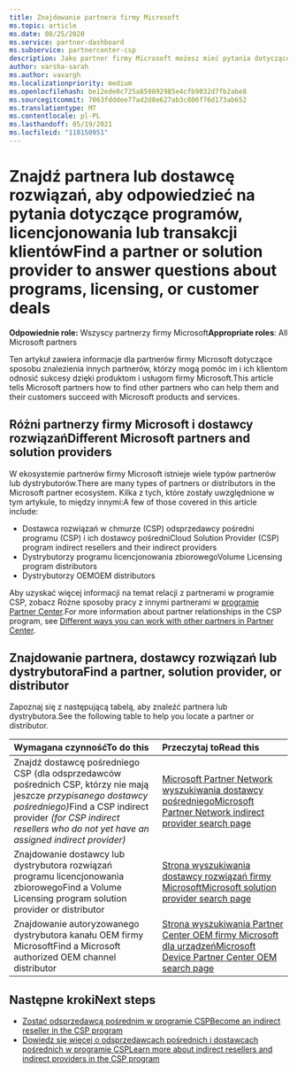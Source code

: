 ```yaml
---
title: Znajdowanie partnera firmy Microsoft
ms.topic: article
ms.date: 08/25/2020
ms.service: partner-dashboard
ms.subservice: partnercenter-csp
description: Jako partner firmy Microsoft możesz mieć pytania dotyczące sposobu pomocy klientom lub konkretnym programom. Znajdź innych partnerów, którzy mogą ci pomóc.
author: varsha-sarah
ms.author: vavargh
ms.localizationpriority: medium
ms.openlocfilehash: be12ede0c725a859892985e4cfb9032d7fb2abe8
ms.sourcegitcommit: 7063fdddee77ad2d8e627ab3c806f76d173ab652
ms.translationtype: MT
ms.contentlocale: pl-PL
ms.lasthandoff: 05/19/2021
ms.locfileid: "110150951"
---
```

# <a name="find-a-partner-or-solution-provider-to-answer-questions-about-programs-licensing-or-customer-deals"></a><span data-ttu-id="5f697-104">Znajdź partnera lub dostawcę rozwiązań, aby odpowiedzieć na pytania dotyczące programów, licencjonowania lub transakcji klientów</span><span class="sxs-lookup"><span data-stu-id="5f697-104">Find a partner or solution provider to answer questions about programs, licensing, or customer deals</span></span> 

<span data-ttu-id="5f697-105">**Odpowiednie role:** Wszyscy partnerzy firmy Microsoft</span><span class="sxs-lookup"><span data-stu-id="5f697-105">**Appropriate roles**: All Microsoft partners</span></span>

<span data-ttu-id="5f697-106">Ten artykuł zawiera informacje dla partnerów firmy Microsoft dotyczące sposobu znalezienia innych partnerów, którzy mogą pomóc im i ich klientom odnosić sukcesy dzięki produktom i usługom firmy Microsoft.</span><span class="sxs-lookup"><span data-stu-id="5f697-106">This article tells Microsoft partners how to find other partners who can help them and their customers succeed with Microsoft products and services.</span></span>

## <a name="different-microsoft-partners-and-solution-providers"></a><span data-ttu-id="5f697-107">Różni partnerzy firmy Microsoft i dostawcy rozwiązań</span><span class="sxs-lookup"><span data-stu-id="5f697-107">Different Microsoft partners and solution providers</span></span>

<span data-ttu-id="5f697-108">W ekosystemie partnerów firmy Microsoft istnieje wiele typów partnerów lub dystrybutorów.</span><span class="sxs-lookup"><span data-stu-id="5f697-108">There are many types of partners or distributors in the Microsoft partner ecosystem.</span></span> <span data-ttu-id="5f697-109">Kilka z tych, które zostały uwzględnione w tym artykule, to między innymi:</span><span class="sxs-lookup"><span data-stu-id="5f697-109">A few of those covered in this article include:</span></span>

- <span data-ttu-id="5f697-110">Dostawca rozwiązań w chmurze (CSP) odsprzedawcy pośredni programu (CSP) i ich dostawcy pośredni</span><span class="sxs-lookup"><span data-stu-id="5f697-110">Cloud Solution Provider (CSP) program indirect resellers and their indirect providers</span></span>
- <span data-ttu-id="5f697-111">Dystrybutorzy programu licencjonowania zbiorowego</span><span class="sxs-lookup"><span data-stu-id="5f697-111">Volume Licensing program distributors</span></span>
- <span data-ttu-id="5f697-112">Dystrybutorzy OEM</span><span class="sxs-lookup"><span data-stu-id="5f697-112">OEM distributors</span></span>

<span data-ttu-id="5f697-113">Aby uzyskać więcej informacji na temat relacji z partnerami w programie CSP, zobacz Różne sposoby pracy z innymi partnerami w [programie Partner Center](work-with-other-partners.md).</span><span class="sxs-lookup"><span data-stu-id="5f697-113">For more information about partner relationships in the CSP program, see [Different ways you can work with other partners in Partner Center](work-with-other-partners.md).</span></span>

## <a name="find-a-partner-solution-provider-or-distributor"></a><span data-ttu-id="5f697-114">Znajdowanie partnera, dostawcy rozwiązań lub dystrybutora</span><span class="sxs-lookup"><span data-stu-id="5f697-114">Find a partner, solution provider, or distributor</span></span>

<span data-ttu-id="5f697-115">Zapoznaj się z następującą tabelą, aby znaleźć partnera lub dystrybutora.</span><span class="sxs-lookup"><span data-stu-id="5f697-115">See the following table to help you locate a partner or distributor.</span></span>

|<span data-ttu-id="5f697-116">Wymagana czynność</span><span class="sxs-lookup"><span data-stu-id="5f697-116">To do this</span></span>  | <span data-ttu-id="5f697-117">Przeczytaj to</span><span class="sxs-lookup"><span data-stu-id="5f697-117">Read this</span></span>  |
|:------------------|:--------------- |
|<span data-ttu-id="5f697-118">Znajdź dostawcę pośredniego CSP (dla odsprzedawców pośrednich CSP, którzy nie mają jeszcze *przypisanego dostawcy pośredniego)*</span><span class="sxs-lookup"><span data-stu-id="5f697-118">Find a CSP indirect provider *(for CSP indirect resellers who do not yet have an assigned indirect provider)*</span></span> | [<span data-ttu-id="5f697-119">Microsoft Partner Network wyszukiwania dostawcy pośredniego</span><span class="sxs-lookup"><span data-stu-id="5f697-119">Microsoft Partner Network indirect provider search page</span></span>](https://partner.microsoft.com/membership/cloud-solution-provider/find-a-provider)  |
|<span data-ttu-id="5f697-120">Znajdowanie dostawcy lub dystrybutora rozwiązań programu licencjonowania zbiorowego</span><span class="sxs-lookup"><span data-stu-id="5f697-120">Find a Volume Licensing program solution provider or distributor</span></span>  | [<span data-ttu-id="5f697-121">Strona wyszukiwania dostawcy rozwiązań firmy Microsoft</span><span class="sxs-lookup"><span data-stu-id="5f697-121">Microsoft solution provider search page</span></span>](https://www.microsoft.com/solution-providers/home)  |
|<span data-ttu-id="5f697-122">Znajdowanie autoryzowanego dystrybutora kanału OEM firmy Microsoft</span><span class="sxs-lookup"><span data-stu-id="5f697-122">Find a Microsoft authorized OEM channel distributor</span></span>  | [<span data-ttu-id="5f697-123">Strona wyszukiwania Partner Center OEM firmy Microsoft dla urządzeń</span><span class="sxs-lookup"><span data-stu-id="5f697-123">Microsoft Device Partner Center OEM search page</span></span>](https://devicepartner.microsoft.com/connect/distributor)  |

## <a name="next-steps"></a><span data-ttu-id="5f697-124">Następne kroki</span><span class="sxs-lookup"><span data-stu-id="5f697-124">Next steps</span></span>

- [<span data-ttu-id="5f697-125">Zostać odsprzedawcą pośrednim w programie CSP</span><span class="sxs-lookup"><span data-stu-id="5f697-125">Become an indirect reseller in the CSP program</span></span>](https://partner.microsoft.com/licensing)
- [<span data-ttu-id="5f697-126">Dowiedz się więcej o odsprzedawcach pośrednich i dostawcach pośrednich w programie CSP</span><span class="sxs-lookup"><span data-stu-id="5f697-126">Learn more about indirect resellers and indirect providers in the CSP program</span></span>](work-with-other-partners.md)